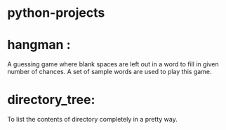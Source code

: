 # python-projects

# hangman : 
A guessing game where blank spaces are left out in a word to fill in given number of chances. A set of sample words are used to play this game.

# directory_tree:
To list the contents of directory completely in a pretty way.
